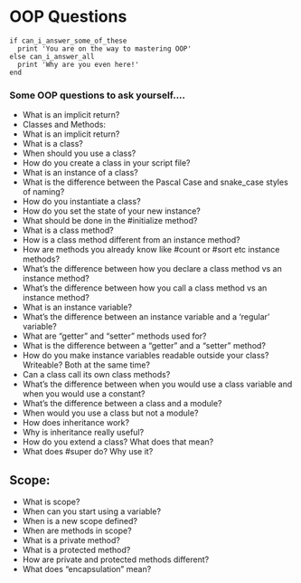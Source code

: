 # OOP Questions

```script
if can_i_answer_some_of_these
  print 'You are on the way to mastering OOP'
else can_i_answer_all
  print 'Why are you even here!'
end
```

### Some OOP questions to ask yourself....
- What is an implicit return?
- Classes and Methods:
- What is an implicit return?
- What is a class?
- When should you use a class?
- How do you create a class in your script file?
- What is an instance of a class?
- What is the difference between the Pascal Case and snake_case styles of naming?
- How do you instantiate a class?
- How do you set the state of your new instance?
- What should be done in the #initialize method?
- What is a class method?
- How is a class method different from an instance method?
- How are methods you already know like #count or #sort etc instance methods?
- What’s the difference between how you declare a class method vs an instance method?
- What’s the difference between how you call a class method vs an instance method?
- What is an instance variable?
- What’s the difference between an instance variable and a ‘regular’ variable?
- What are “getter” and “setter” methods used for?
- What is the difference between a “getter” and a “setter” method?
- How do you make instance variables readable outside your class? Writeable? Both at the same time?
- Can a class call its own class methods?
- What’s the difference between when you would use a class variable and when you would use a constant?
- What’s the difference between a class and a module?
- When would you use a class but not a module?
- How does inheritance work?
- Why is inheritance really useful?
- How do you extend a class? What does that mean?
- What does #super do? Why use it?
## Scope:
- What is scope?
- When can you start using a variable?
- When is a new scope defined?
- When are methods in scope?
- What is a private method?
- What is a protected method?
- How are private and protected methods different?
- What does “encapsulation” mean?

